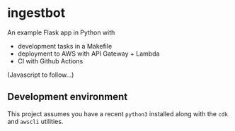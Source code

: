 # ingestbot

An example Flask app in Python with

* development tasks in a Makefile
* deployment to AWS with API Gateway + Lambda
* CI with Github Actions

(Javascript to follow...)

## Development environment

This project assumes you have a recent `python3` installed along with the `cdk` and `awscli` utilities.
